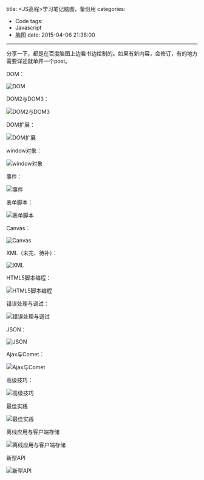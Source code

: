 title: <JS高程>学习笔记脑图，备份用
categories:
  - Code
tags:
  - Javascript
  - 脑图
date: 2015-04-06 21:38:00
---
分享一下，都是在百度脑图上边看书边绘制的。如果有新内容，会修订，有的地方需要详述就单开一个post。

<!-- more -->

DOM：

![DOM](http://my404forest.qiniudn.com/DOM.png)

DOM2与DOM3：

![DOM2与DOM3](http://my404forest.qiniudn.com/DOM2与DOM3.png)

DOM扩展：

![DOM扩展](http://my404forest.qiniudn.com/DOM扩展.png)

window对象：

![window对象](http://my404forest.qiniudn.com/Window对象.png)

事件：

![事件](http://my404forest.qiniudn.com/事件.png)

表单脚本：

![表单脚本](http://my404forest.qiniudn.com/表单脚本.png)

Canvas：

![Canvas](http://my404forest.qiniudn.com/Canvas.png)

XML（未完、待补）：

![XML](http://my404forest.qiniudn.com/XML.png)

HTML5脚本编程：

![HTML5脚本编程](http://my404forest.qiniudn.com/HTML5脚本编程.png)

错误处理与调试：

![错误处理与调试](http://my404forest.qiniudn.com/错误处理与调试.png)

JSON：

![JSON](http://my404forest.qiniudn.com/JSON.png)

Ajax与Comet：

![Ajax与Comet](http://my404forest.qiniudn.com/Ajax与Comet.png)

高级技巧：

![高级技巧](http://my404forest.qiniudn.com/高级技巧.png)

最佳实践

![最佳实践](http://my404forest.qiniudn.com/最佳实践.png)

离线应用与客户端存储

![离线应用与客户端存储](http://my404forest.qiniudn.com/离线应用与客户端存储.png)

新型API

![新型API](http://my404forest.qiniudn.com/新型API.png)
